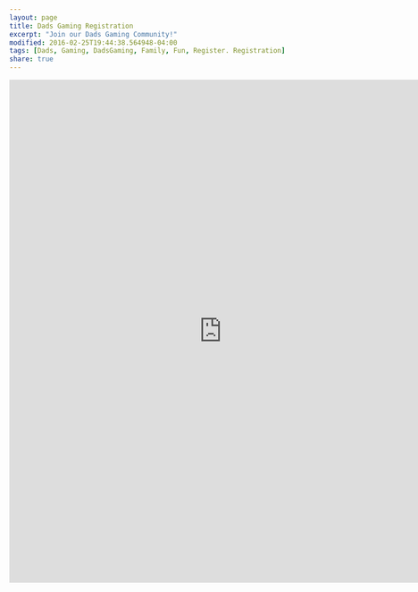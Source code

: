 ```yaml
---
layout: page
title: Dads Gaming Registration
excerpt: "Join our Dads Gaming Community!"
modified: 2016-02-25T19:44:38.564948-04:00
tags: [Dads, Gaming, DadsGaming, Family, Fun, Register. Registration]
share: true
---
```


<iframe src="https://docs.google.com/forms/d/1ZgX2LAJuZ7kbWHDjoMG5cPYmzYObMCB_3oxll5MBJhE/viewform?embedded=true" width="760" height="900" frameborder="0" marginheight="0" marginwidth="0">Loading...</iframe>